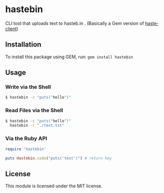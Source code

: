 # hastebin

CLI tool that uploads text to hasteb.in . (Basically a Gem version of [haste-client](https://github.com/seejohnrun/haste-client))

## Installation

To install this package using GEM, run:
`gem install hastebin`

## Usage

### Write via the Shell
```sh
$ hastebin -c "puts("hello")"

```            
### Read Files via the Shell
```sh
$ hastebin -c "puts("hello")"
  hastebin -r "./text.txt"

```

### Via the Ruby API

```ruby
require 'hastebin'

puts Hastebin.code("puts('test')") # return key
```

## License

This module is licensed under the MIT license.
